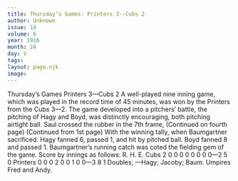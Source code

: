 ```yaml
---
title: Thursday’s Games: Printers 3--Cubs 2
author: Unknown
issue: 14
volume: 6
year: 1916
month: 24
day: V
tags:
layout: page.njk
image:
---
```

Thursday’s Games   Printers 3—Cubs 2      A well-played nine inning game, which was played in the record time of 45 minutes, was won by the Printers from the Cubs 3—2.   The game developed into a pitchers’ battle, the pitching of Hagy and Boyd, was distinctly encouraging, both pitching airtight ball.    Saul crossed the rubber in the 7th frame,    (Continued on fourth page)   (Continued from 1st page)   With the winning tally, when Baumgartner sacrificed.    Hagy fanned 6, passed 1, and hit by pitched ball. Boyd fanned 8 and passed 1.    Baumgartner’s running catch was coted the fielding gem of the game.    Score by innings as follows:   R. H. E. Cubs 2 0 0 0 0 0 0 0 0—2 5 0 Printers 0 0 0 2 0 0 1 0 0—3 8 1    Doubles, —Hagy; Jacoby; Baum.   Umpires Fred and Andy.   
